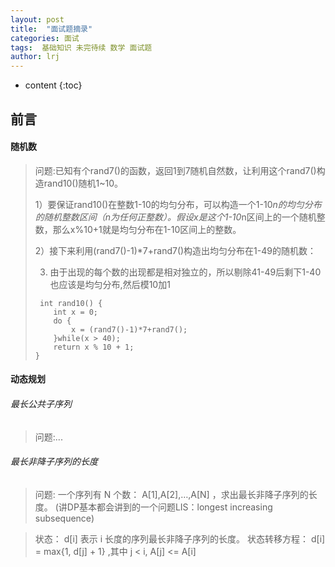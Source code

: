 ```yaml
---
layout: post
title:  "面试题摘录"
categories: 面试
tags:  基础知识 未完待续 数学 面试题
author: lrj
---
```


* content
{:toc}


## 前言


####  随机数
> 问题:已知有个rand7()的函数，返回1到7随机自然数，让利用这个rand7()构造rand10()随机1~10。
> 
> 1）要保证rand10()在整数1-10的均匀分布，可以构造一个1-10*n的均匀分布的随机整数区间（n为任何正整数）。假设x是这个1-10*n区间上的一个随机整数，那么x%10+1就是均匀分布在1-10区间上的整数。
> 
> 2）接下来利用(rand7()-1)*7+rand7()构造出均匀分布在1-49的随机数：
> 
> 3) 由于出现的每个数的出现都是相对独立的，所以剔除41-49后剩下1-40也应该是均匀分布,然后模10加1
> 
> ```
>  int rand10() {
>     int x = 0;
>     do {
>         x = (rand7()-1)*7+rand7();
>     }while(x > 40);
>     return x % 10 + 1;
> }
> ```


#### 动态规划
###### 最长公共子序列
> 问题:...

###### 最长非降子序列的长度
> 问题: 一个序列有 N 个数： A[1],A[2],…,A[N] ，求出最长非降子序列的长度。 (讲DP基本都会讲到的一个问题LIS：longest increasing subsequence)

> 状态： d[i] 表示 i 长度的序列最长非降子序列的长度。
> 状态转移方程： d[i] = max\{1, d[j] + 1\} ,其中 j < i, A[j] <= A[i]








